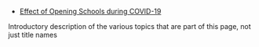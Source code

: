 - [Effect of Opening Schools during COVID-19](/effect_of_opening_schools_during_covid19)

<div class="todo">Introductory description of the various topics that are part of this page, not just title names</div>